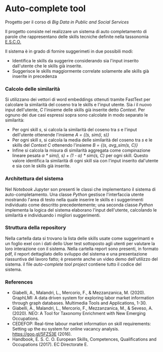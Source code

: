 # Auto-complete tool

Progetto per il corso di _Big Data in Public and Social Services_ 

Il progetto consiste nel realizzare un sistema di auto completamento di parole che rappresentano delle skills tecniche definite nella tassonomia [E.S.C.O.](https://ec.europa.eu/esco/portal/skill)

Il sistema è in grado di fornire suggerimeti in due possibili modi: 
* Identifica le skills da suggerire considerando sia l'input inserito dall'utente che le skills già inserite.
* Suggerisce le skills maggiormente correlate solamente alle skills già inserite in precedenza

### Calcolo delle similarità
Si utilizzano dei vettori di word embeddings ottenuti tramite FastText per calcolare la similarità del coseno tra le skills e l'input utente. Sia _i_ il nuovo input dell'utente, _C_ l'insieme delle skills già inserite detto _Context_. Per ognuno dei due casi espressi sopra sono calcolate in modo separato le similarità:
- Per ogni skill _s_, si calcola la similarità del coseno tra _s_ e l'input dell'utente ottenende l'insieme _A = {(s, sim(i, s)}_
- Per ogni skill _s_, si calcola la media delle similarità del coseno tra _s_ e le skills del _Context_ _C_ ottenendo l'insieme _B = {(s, avg_sim(s, C)}_
- Infine si calcola la misura di similarità aggregata come compinazione lineare pesata
_α * sim(i, s) + (1 - α) * sim(s, C)_ per ogni skill. Questo valore identifica la similarità di ogni skill sia con l'input inserito dal'utente e sia con le skills già inserite.

### Architettura del sistema
Nel _Notebook Jupyter_ son presenti le classi che implementano il sistema di auto-completamento. Una classe _Python_ gestisce l'interfaccia utente mostrando l'area di testo nella quale inserire le skills e i suggerimenti individuato come descritto precedentemente; una seconda classe _Python_ implementa la logica del sistema elaborano l'input dell'utente, calcolando le similarità e individuando i migliori suggerimenti.

### Struttura della repository
Nella cartella data si trovano la lista delle skills usate come suggerimanti e un foglio exel con i dati dello User test sottoposto agli utenti per valutare la loro interazione con il sistema.
Nella cartella report sono presenti, in formato pdf, il report dettagliato dello sviluppo del sistema e una presentazione riassuntiva del lavoro fatto; è presente anche un video demo dell'utilizzo del sistema.
il file _auto-complete tool project_ contiene tutto il codice del sistema.

### References
* Giabelli, A., Malandri, L., Mercorio, F., & Mezzanzanica, M. (2020). GraphLMI: A data driven system for exploring labor market information through graph databases. Multimedia Tools and Applications, 1-30.
* Giabelli, A., Malandri, L., Mercorio, F., Mezzanzanica, M., & Seveso, A. (2020). NEO: A Tool for Taxonomy Enrichment with New Emerging Occupations.
* CEDEFOP: Real-time labour market information on skill requirements: Setting up the eu system for online vacancy analysis. https://goo.gl/5FZS3E (2016).
* Handbook, E. S. C. O. European Skills, Competences, Qualifications and Occupations (2017). EC Directorate E.


